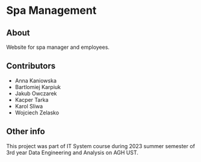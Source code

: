 # Spa Management
## About
Website for spa manager and employees.
## Contributors

- Anna Kaniowska
- Bartlomiej Karpiuk
- Jakub Owczarek
- Kacper Tarka
- Karol Sliwa
- Wojciech Zelasko

## Other info
This project was part of IT System course during 2023 summer semester of 3rd year Data Engineering and Analysis on AGH UST.
